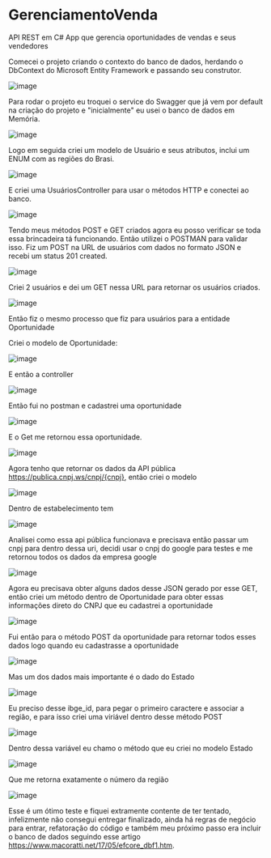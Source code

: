 # GerenciamentoVenda

API REST em C#
App que gerencia oportunidades de vendas e seus vendedores

Comecei o projeto criando o contexto do banco de dados, herdando o DbContext do Microsoft Entity Framework e passando seu construtor.

![image](https://user-images.githubusercontent.com/78967490/184716766-ef972066-7bbb-4bc3-9f44-df51e650a4d5.png)

Para rodar o projeto eu troquei o service do Swagger que já vem por default na criação do projeto e "inicialmente" eu usei o banco de dados em Memória.

![image](https://user-images.githubusercontent.com/78967490/184717440-ac7e2ef4-0c3f-4852-b6bd-d3292b012deb.png)

Logo em seguida criei um modelo de Usuário e seus atributos, inclui um ENUM com as regiões do Brasi.

![image](https://user-images.githubusercontent.com/78967490/184716401-546b629a-4326-4d69-932c-d48c4638150c.png)

E criei uma UsuáriosController para usar o métodos HTTP e conectei ao banco.

![image](https://user-images.githubusercontent.com/78967490/184717525-9e5e6838-f905-479c-b1a1-c52154bf51e5.png)

Tendo meus métodos POST e GET criados agora eu posso verificar se toda essa brincadeira tá funcionando. Então utilizei o POSTMAN para validar isso. Fiz um POST na URL de usuários com dados no formato JSON e recebi um status 201 created.

![image](https://user-images.githubusercontent.com/78967490/184718709-c22fc594-fd7b-460c-80f6-ea682a4b3233.png)

Criei 2 usuários e dei um GET nessa URL para retornar os usuários criados.

![image](https://user-images.githubusercontent.com/78967490/184718800-555ac583-53ac-4b36-8ca0-f001d7cf3021.png)

Então fiz o mesmo processo que fiz para usuários para a entidade Oportunidade

Criei o modelo de Oportunidade:

![image](https://user-images.githubusercontent.com/78967490/184720313-a3b2f638-85a7-4598-9daf-3b4760d47285.png)

E então a controller

![image](https://user-images.githubusercontent.com/78967490/184720393-b55d9bcc-0b8c-4de0-bb4d-a585a07bfd46.png)

Então fui no postman e cadastrei uma oportunidade 

![image](https://user-images.githubusercontent.com/78967490/184720548-d05cb4a9-1779-470b-bc06-caea4cadcd1b.png)

E o Get me retornou essa oportunidade.

![image](https://user-images.githubusercontent.com/78967490/184720669-a2069501-30eb-43aa-9c3d-dbe60f45f0b5.png)

Agora tenho que retornar os dados da API pública https://publica.cnpj.ws/cnpj/{cnpj}, então criei o modelo

![image](https://user-images.githubusercontent.com/78967490/184720947-3d14fc52-9d95-4543-ac1b-0b7942cf5180.png)

Dentro de estabelecimento tem

![image](https://user-images.githubusercontent.com/78967490/184720984-c09f830a-2ac5-436c-b60d-dd2bee6fa8f3.png)

Analisei como essa api pública funcionava e precisava então passar um cnpj para dentro dessa uri, decidi usar o cnpj do google para testes e me retornou todos os dados da empresa google 

![image](https://user-images.githubusercontent.com/78967490/184721225-7830b5c1-e382-4e06-ace2-eae8cd308721.png)

Agora eu precisava obter alguns dados desse JSON gerado por esse GET, então criei um método dentro de Oportunidade para obter essas informações direto do CNPJ que eu cadastrei a oportunidade

![image](https://user-images.githubusercontent.com/78967490/184721640-296a8453-a14f-43b6-9ae1-c680b2c8f0df.png)

Fui então para o método POST da oportunidade para retornar todos esses dados logo quando eu cadastrasse a oportunidade

![image](https://user-images.githubusercontent.com/78967490/184721907-a35b3172-b87e-4564-8909-65c69b225520.png)

Mas um dos dados mais importante é o dado do Estado

![image](https://user-images.githubusercontent.com/78967490/184722010-ad2cc9c0-12a6-4367-aced-561593306283.png)

Eu preciso desse ibge_id, para pegar o primeiro caractere e associar a região, e para isso criei uma viriável dentro desse método POST

![image](https://user-images.githubusercontent.com/78967490/184722170-6b024dc1-4245-4907-baf5-0338f34c4347.png)

Dentro dessa variável eu chamo o método que eu criei no modelo Estado

![image](https://user-images.githubusercontent.com/78967490/184722404-4feaa837-c036-4d8f-8cbf-f1443f6d1c88.png)

Que me retorna exatamente o número da região 

![image](https://user-images.githubusercontent.com/78967490/184722303-eb15507a-0c8a-404c-9305-bac9f0c91b4a.png)

Esse é um ótimo teste e fiquei extramente contente de ter tentado, infelizmente não consegui entregar finalizado, ainda há regras de negócio para entrar, refatoração do código e também meu próximo passo era incluir o banco de dados seguindo esse artigo https://www.macoratti.net/17/05/efcore_dbf1.htm.


